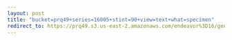 ```yaml
---
layout: post
title: "bucket=prq49+series=16005+stint=90+view=text+what=specimen"
redirect_to: https://prq49.s3.us-east-2.amazonaws.com/endeavor%3D16/genomes/stage%3D0%2Bwhat%3Dgenerated/stint%3D90/series%3D16005/a%3Dgenome%2Bcriteria%3Dabundance%2Bmorph%3Dwildtype%2Bproc%3D0%2Bseries%3D16005%2Bstint%3D90%2Bthread%3D0%2Bvariation%3Dmaster%2Bext%3D.json.gz
---
```

